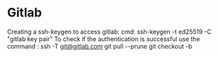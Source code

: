 # Gitlab
Creating a ssh-keygen to access gitlab: cmd: ssh-keygen -t ed25519 -C "gitlab key pair"
To check if the authentication is successful use the command : ssh -T git@gitlab.com
git pull --prune
git checkout -b <branchname>
